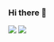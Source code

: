 ### Hi there 👋

<img src="https://github-readme-stats.vercel.app/api?username=tawfiknouri&count_private=true&show_icons=true&theme=vue&hide_title=true" />
<img src="https://github-readme-stats.vercel.app/api/top-langs/?username=tawfiknouri&layout=compact" />
